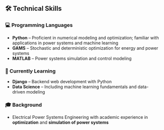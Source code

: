 ## 🛠️ Technical Skills

### 💻 Programming Languages
- **Python** – Proficient in numerical modeling and optimization; familiar with applications in power systems and machine learning
- **GAMS** – Stochastic and deterministic optimization for energy and power systems
- **MATLAB** – Power systems simulation and control modeling

### 🚀 Currently Learning
- **Django** – Backend web development with Python
- **Data Science** – Including machine learning fundamentals and data-driven modeling

### 🎓 Background
- Electrical Power Systems Engineering with academic experience in **optimization** and **simulation of power systems**
